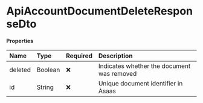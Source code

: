 # ApiAccountDocumentDeleteResponseDto

**Properties**

| Name    | Type    | Required | Description                                |
| :------ | :------ | :------- | :----------------------------------------- |
| deleted | Boolean | ❌       | Indicates whether the document was removed |
| id      | String  | ❌       | Unique document identifier in Asaas        |

<!-- This file was generated by liblab | https://liblab.com/ -->
